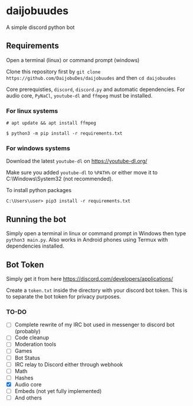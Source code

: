 # daijobuudes
A simple discord python bot

## Requirements
Open a terminal (linux) or command prompt (windows)

Clone this repository first by `git clone https://github.com/DaijobuDes/daijobuudes` and
then `cd daijobuudes`

Core prerequisties, `discord`, `discord.py` and automatic dependencies.
For audio core, `PyNaCl`, `youtube-dl` and `ffmpeg` must be installed.

### For linux systems

`# apt update && apt install ffmpeg`

`$ python3 -m pip install -r requirements.txt`

### For windows systems

Download the latest `youtube-dl` on https://youtube-dl.org/

Make sure you added `youtube-dl` to `%PATH%` or either move it to C:\Windows\System32 (not recommended).

To install python packages

`C:\Users\user> pip3 install -r requirements.txt`

## Running the bot
Simply open a terminal in linux or command prompt in Windows then type `python3 main.py`.
Also works in Android phones using Termux with dependencies installed.


## Bot Token
Simply get it from here https://discord.com/developers/applications/

Create a `token.txt` inside the directory with your discord bot token.
This is to separate the bot token for privacy purposes.


### TO-DO
- [ ] Complete rewrite of my IRC bot used in messenger to discord bot (probably)
- [ ] Code cleanup
- [ ] Moderation tools
- [ ] Games
- [ ] Bot Status
- [ ] IRC relay to Discord either through webhook
- [ ] Math
- [ ] Hashes
- [x] Audio core 
- [ ] Embeds (not yet fully implemented)
- [ ] And others
